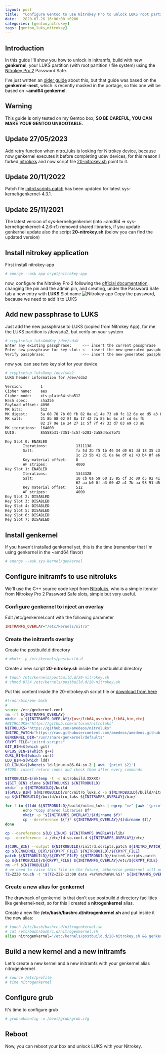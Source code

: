 ```yaml
---
layout: post
title:  "Configure Gentoo to use Nitrokey Pro to unlock LUKS root partition, using genkernel"
date:   2020-07-26 16:00:00 +0200
categories: [gentoo,nitrokey]
tags: [gentoo,luks,nitrokey]
---
```

## Introduction
In this guide I'll show you how to unlock in initramfs, build with new **genkernel**, your LUKS partition (with root partition / file system) using the [Nitrokey Pro 2](https://www.nitrokey.com/) Password Safe.

I've just written an [older guide](https://amedeos.github.io/gentoo/nitrokey/2019/01/21/gentoo-nitrokey-luks.html) about this, but that guide was based on the **genkernel-next**, which is recently masked in the portage, so this one will be based on **~amd64 genkernel**.
## Warning
This guide is only tested on my Gentoo box, __SO BE CAREFUL, YOU CAN MAKE YOUR GENTOO UNBOOTABLE.__
## Update 27/05/2023
Add retry function when nitro_luks is looking for Nitrokey device, because now genkernel executes it before completing udev devices; for this reason I forked [nitroluks](https://github.com/amedeos/nitroluks) and now script file [20-nitrokey.sh](https://raw.githubusercontent.com/amedeos/amedeos.github.io/master/scripts/genkernel/20-nitrokey.sh) point to it.
## Update 20/11/2022
Patch file [initrd.scripts.patch](https://amedeos.github.io/scripts/genkernel/initrd.scripts.patch) has been updated for latest sys-kernel/genkernel-4.3.1.
## Update 25/11/2021
The latest version of sys-kernel/genkernel (into ~amd64 => sys-kernel/genkernel-4.2.6-r1) removed shared libraries, if you update genkernel update also the script __20-nitrokey.sh__ (below you can find the updated version)
## Install nitrokey application
First install nitrokey-app
```bash
# emerge --ask app-crypt/nitrokey-app
```
now, configure the Nitrokey Pro 2 following the [official documentation](https://www.nitrokey.com/start), changing the pin and the admin pin, and creating, under the Password Safe tab a new entry with __LUKS__ Slot name
![Nitrokey app](/images/nitrokeyapp-luks-slot.png)
Copy the password, because we need to add it to LUKS
## Add new passphrase to LUKS
Just add the new passphrase to LUKS (copied from Nitrokey App), for me the LUKS partition is /dev/sda2, but verify on your system
```bash
# cryptsetup luksAddKey /dev/sdaX
Enter any existing passphrase:     <-- insert the current passphrase
Enter new passphrase for key slot: <-- insert the new generated passphrase
Verify passphrase:                 <-- insert the new generated passphrase
```
now you can see two key slot for your device
```bash
# cryptsetup luksDump /dev/sda2 
LUKS header information for /dev/sda2

Version:        1
Cipher name:    aes
Cipher mode:    xts-plain64:sha512
Hash spec:      sha256
Payload offset: 4096
MK bits:        512
MK digest:      5a 08 78 7b 00 fb 82 0a e1 4e 73 e8 fc 12 6e ed d5 a3 82 ab 
MK salt:        21 8b 08 02 8f 8a 17 42 7a 85 bc 6c af cd 6c fb 
                82 27 0e 1e 24 27 1c 5f 7f 47 33 d7 03 e9 c3 a8 
MK iterations:  164000
UUID:           85558b31-7351-4c5f-b283-2a58d4cd7b71

Key Slot 0: ENABLED
        Iterations:             1311138
        Salt:                   fa 5d 2b f5 1b 46 34 d0 61 dd 18 35 c3 00 5f fa 
                                1c 23 5b 41 d1 6a 6e df e1 43 b4 8f e6 e2 a7 ad 
        Key material offset:    8
        AF stripes:             4000
Key Slot 1: ENABLED
        Iterations:             1344328
        Salt:                   10 cb 0a 59 60 15 85 cf 3c 00 d5 92 41 75 36 ba 
                                62 aa b0 0f a3 00 d2 a1 7b aa 98 91 d5 73 57 ca 
        Key material offset:    512
        AF stripes:             4000
Key Slot 2: DISABLED
Key Slot 3: DISABLED
Key Slot 4: DISABLED
Key Slot 5: DISABLED
Key Slot 6: DISABLED
Key Slot 7: DISABLED
```
## Install genkernel
If you haven't installed genkernel yet, this is the time (remember that I'm using genkernel in the ~amd64 flavor)

```bash
# emerge --ask sys-kernel/genkernel
```
## Configure initramfs to use nitroluks
We'll use the C++ source code kept from [Nitroluks](https://github.com/artosan/nitroluks), who is a simple iterator from Nitrokey Pro 2 Password Safe slots, simple but very useful.
### Configure genkernel to inject an overlay
Edit /etc/genkernel.conf with the following parameter
```ini
INITRAMFS_OVERLAY="/etc/kernels/nitro"
```
### Create the initramfs overlay
Create the postbuild.d directory
```bash
# mkdir -p /etc/kernels/postbuild.d
```
Create a new script __20-nitrokey.sh__ inside the postbuild.d directory
```bash
# touch /etc/kernels/postbuild.d/20-nitrokey.sh
# chmod 0754 /etc/kernels/postbuild.d/20-nitrokey.sh
```
Put this content inside the 20-nitrokey.sh script file or [download from here](https://raw.githubusercontent.com/amedeos/amedeos.github.io/master/scripts/genkernel/20-nitrokey.sh)
```bash
#!/usr/bin/env bash
#
source /etc/genkernel.conf
rm -rf ${INITRAMFS_OVERLAY}
mkdir -p ${INITRAMFS_OVERLAY}/{usr/lib64,usr/bin,lib64,bin,etc}
#NITROLUKS="https://github.com/artosan/nitroluks"
NITROLUKS="https://github.com/amedeos/nitroluks"
INITRD_PATCH="https://raw.githubusercontent.com/amedeos/amedeos.github.io/master/scripts/genkernel/initrd.scripts.patch"
GENKERNEL_DIR="/usr/share/genkernel/defaults"
CRYPT_FILE="initrd.scripts"
GIT_BIN=$(which git)
GPLUS_BIN=$(which g++)
CURL_BIN=$(which curl)
LDD_BIN=$(which ldd)
LD_LINUX=$(whereis ld-linux-x86-64.so.2 | awk '{print $2}')
#TODO: insert return codes and check them after every commands

NITROBUILD=$(mktemp -t -d nitrobuild.XXXXX)
${GIT_BIN} clone ${NITROLUKS} ${NITROBUILD}
mkdir -p ${NITROBUILD}/build
${GPLUS_BIN} ${NITROBUILD}/src/nitro_luks.c -o ${NITROBUILD}/build/nitro_luks -L${NITROBUILD}/build/ -l:libnitrokey.so.3 -Wall
cp ${NITROBUILD}/build/nitro_luks ${INITRAMFS_OVERLAY}/bin/

for f in $(ldd ${NITROBUILD}/build/nitro_luks | egrep "=>" |awk '{print $3}'); do
        echo "Copy shared libraries $f"
        mkdir -p "${INITRAMFS_OVERLAY}/$(dirname $f)"
        cp --dereference ${f}* ${INITRAMFS_OVERLAY}/$(dirname $f)/
done

cp --dereference ${LD_LINUX} ${INITRAMFS_OVERLAY}/lib/
cp --dereference -a /etc/ld.so.conf.d ${INITRAMFS_OVERLAY}/etc/

${CURL_BIN} --output ${NITROBUILD}/initrd.scripts.patch ${INITRD_PATCH}
cp ${GENKERNEL_DIR}/${CRYPT_FILE} ${NITROBUILD}/${CRYPT_FILE}
patch ${NITROBUILD}/${CRYPT_FILE} ${NITROBUILD}/initrd.scripts.patch
cp ${NITROBUILD}/${CRYPT_FILE} ${INITRAMFS_OVERLAY}/etc/${CRYPT_FILE}
rm -rf ${NITROBUILD}
# we need to raise this file in the future, otherwise genkernel will overwrite it in initramfs
TZ=ZZZ0 touch -t "$(TZ=ZZZ-12:00 date +%Y%m%d%H%M.%S)" ${INITRAMFS_OVERLAY}/etc/${CRYPT_FILE}
```
### Create a new alias for genkernel
The drawback of genkernel is that don't use postbuild.d directory facilities like genkernel-next, so for this I created a **nitrogenkernel** alias.

Create a new file **/etc/bash/bashrc.d/nitrogenkernel.sh** and put inside it the new alias:

```bash
# touch /etc/bash/bashrc.d/nitrogenkernel.sh
# cat /etc/bash/bashrc.d/nitrogenkernel.sh
alias nitrogenkernel='/etc/kernels/postbuild.d/20-nitrokey.sh && genkernel --luks --lvm --mdadm all'
```
## Build a new kernel and a new initramfs
Let's create a new kernel and a new initramfs with your genkernel alias nitrogenkernel
```bash
# source /etc/profile
# time nitrogenkernel
```
## Configure grub
It's time to configure grub
```bash
# grub-mkconfig -o /boot/grub/grub.cfg
```
## Reboot
Now, you can reboot your box and unlock LUKS with your Nitrokey.
